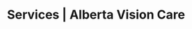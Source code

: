 ---
_schema: default
title: Services | Alberta Vision Care
seo:
  page_description:
  canonical_url:
  featured_image:
  featured_image_alt:
  author_twitter_handle:
  open_graph_type:
  no_index: false
content_blocks:
  - _bookshop_name: pagebanner
    title: Services
    breadcrumbs:
      - label: Home
        url: /
        active: false
      - label: Services
        url: /services
        active: true
    backgroundImage:
      mobile: https://ik.imagekit.io/azupnt3mqx/alberta-vision-care-contact-us.webp
      desktop: https://ik.imagekit.io/azupnt3mqx/alberta-vision-care-contact-us.webp
  - _bookshop_name: markdown-text
    markdown:
      heading: Your Guide to Eye Exams and Care at Alberta Vision Care
      markdown_content: >-
        At Alberta Vision Care, we recommend regular eye exams to maintain
        optimal vision health. Here’s a summary of our recommendations and
        services:


        ### **General Eye Exam Recommendations:**


        * **Ages 19 to 64:** We suggest having your eyes examined every two
        years.

        * **Contact Lens Wearers:** Annual eye exams are essential.


        **Health Conditions and Vision:** Certain conditions like diabetes and
        hypertension can increase the risk of vision problems. Early detection
        is crucial, as it allows for timely treatment and prevention of
        permanent damage. Our optometrists will discuss treatment options and
        monitor your condition closely.


        &nbsp;


        ### **Comprehensive Eye Exam Includes:**


        * Glasses Prescription

        * Internal and external eye examination

        * Eye pressure measurement

        * Complete ocular and medical history

        * Visual Acuity

        * Eye teaming evaluation


        &nbsp;


        ### **Pediatric Eye Exam:**


        * **Coverage:** Children from six months to nineteen years are covered
        under Alberta Health Care with a valid Alberta Health Card.

        * **Recommendation:** The first eye check-up should occur before the
        child turns one year old to identify any issues early and provide
        necessary treatment.

          &nbsp;

        ### **Senior Eye Exam:**


        * **Coverage:** Individuals over 65 receive annual eye exams under
        Alberta Health Care with a valid card.

        * **Recommendation:** Annual check-ups are advised due to age-related
        changes. We monitor conditions like glaucoma, macular degeneration, and
        cataracts, particularly in relation to hypertension or diabetes.


        &nbsp;


        ### **Emergencies:**


        * **During Office Hours:** Contact our office immediately if you
        experience an eye injury or sudden visual problems.

        * **After Hours:** Visit the Royal Alexandra Hospital Emergency Room at
        10240 Kingsway Ave NW, Edmonton.


        &nbsp;


        ### **Emergency Situations to Address:**


        * Redness and irritation

        * Itching or burning eyes

        * Light sensitivity

        * Sharp pain

        * Discharge

        * Floaters, flashing lights, or a veil sensation in peripheral vision

        * Double vision or loss of vision

        * Bleeding


        Regular eye exams are vital for you and your family. Schedule an
        appointment with one of our optometrists today!


        <br>
  - _bookshop_name: cta
    title: Find Your Nearest Optometrist Today!
    fields: []
---